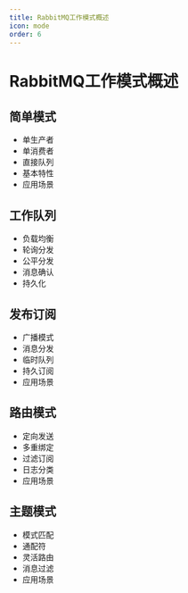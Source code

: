 ```yaml
---
title: RabbitMQ工作模式概述
icon: mode
order: 6
---
```


# RabbitMQ工作模式概述

## 简单模式
- 单生产者
- 单消费者
- 直接队列
- 基本特性
- 应用场景

## 工作队列
- 负载均衡
- 轮询分发
- 公平分发
- 消息确认
- 持久化

## 发布订阅
- 广播模式
- 消息分发
- 临时队列
- 持久订阅
- 应用场景

## 路由模式
- 定向发送
- 多重绑定
- 过滤订阅
- 日志分类
- 应用场景

## 主题模式
- 模式匹配
- 通配符
- 灵活路由
- 消息过滤
- 应用场景
